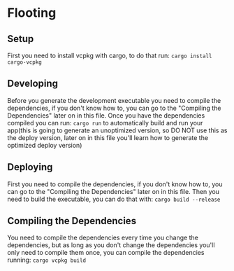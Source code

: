 # Flooting

## Setup
First you need to install vcpkg with cargo, to do that run: `cargo install cargo-vcpkg`

## Developing
Before you generate the development executable you need to compile the dependencies, if you don't know how to, you can go to the "Compiling the Dependencies" later on in this file.
Once you have the dependencies compiled you can run: `cargo run` to automatically build and run your app(this is going to generate an unoptimized version, so DO NOT use this as the deploy version, later on in this file you'll learn how to generate the optimized deploy version)

## Deploying
First you need to compile the dependencies, if you don't know how to, you can go to the "Compiling the Dependencies" later on in this file. 
Then you need to build the executable, you can do that with: `cargo build --release`

## Compiling the Dependencies
You need to compile the dependencies every time you change the dependencies, but as long as you don't change the dependencies you'll only need to compile them once, you can compile the dependencies running: `cargo vcpkg build`
